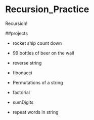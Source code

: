# Recursion_Practice
Recursion!



##projects
- rocket ship count down
- 99 bottles of beer on the wall
- reverse string
- fibonacci
- Permutations of a string

- factorial
- sumDigits
- repeat words in string
